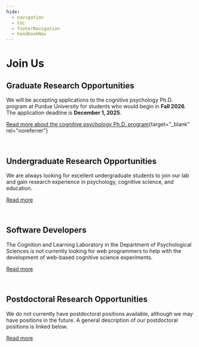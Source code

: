 ```yaml
---
hide:
  - navigation
  - toc
  - footerNavigation
  - handbookNav
---
```


<style>
  .md-content__button {
    display: none;
  }
</style>

# Join Us

## Graduate Research Opportunities

We will be accepting applications to the cognitive psychology Ph.D. program at Purdue University for students who would begin in **Fall 2026**. The application deadline is **December 1, 2025**.

[Read more about the cognitive psychology Ph.D. program](https://hhs.purdue.edu/graduate-programs/cognitive-psychology/){target="\_blank" rel="noreferrer"}

&nbsp;

## Undergraduate Research Opportunities

We are always looking for excellent undergraduate students to join our lab and gain research experience in psychology, cognitive science, and education.

[Read more](./joinus/psy390.md)

&nbsp;

## Software Developers

The Cognition and Learning Laboratory in the Department of Psychological Sciences is not currently looking for web programmers to help with the development of web-based cognitive science experiments.

[Read more](./joinus/programmers.md)

&nbsp;

## Postdoctoral Research Opportunities

We do not currently have postdoctoral positions available, although we may have positions in the future. A general description of our postdoctoral positions is linked below.

[Read more](./joinus/postdocs.md)

&nbsp;
